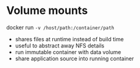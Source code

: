 # Volume mounts

 docker run `-v /host/path:/container/path`

 - shares files at runtime instead of build time
 - useful to abstract away NFS details
 - run immutable container with data volume
 - share application source into running container
